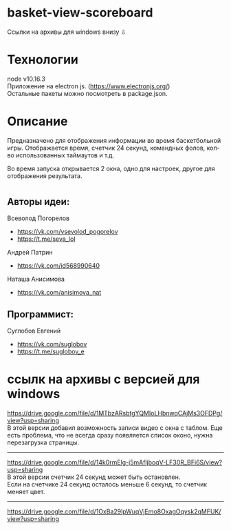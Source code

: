 # basket-view-scoreboard
Ссылки на архивы для windows внизу &#8681;

# Технологии
node v10.16.3  
Приложение на electron js. (https://www.electronjs.org/)  
Остальные пакеты можно посмотреть в package.json.

# Описание
Предназначено для отображения информации во время баскетбольной игры.
Отображается время, счетчик 24 секунд, командных фолов, кол-во использованных таймаутов и т.д.

Во время запуска открывается 2 окна, одно для настроек, другое для отображения результата.

# 
## Авторы идеи:  
Всеволод Погорелов
+ https://vk.com/vsevolod_pogorelov
+ https://t.me/seva_lol

Андрей Патрин
+ https://vk.com/id568990640

Наташа Анисимова
+ https://vk.com/anisimova_nat

## Программист:  
Суглобов Евгений
+ https://vk.com/suglobov
+ https://t.me/suglobov_e

# ссылк на архивы с версией для windows
https://drive.google.com/file/d/1MTbzARsbtgYQMIoLHbnwqCAjMs3OFDPg/view?usp=sharing  
В этой версии добавил возможность записи видео с окна с таблом.
Еще есть проблема, что не всегда сразу появляется список оконо, нужна перезагрузка страницы.

---

https://drive.google.com/file/d/14k0rmElg-j5mAfljboqV-LF30R_BFi6S/view?usp=sharing  
В этой версии счетчик 24 секунд может быть остановлен.  
Если на счетчике 24 секунд осталось меньше 6 секунд, то счетчик меняет цвет.

___


https://drive.google.com/file/d/1OxBa29lpWuqVjEmo8OxagOqysk2qMFUK/view?usp=sharing

